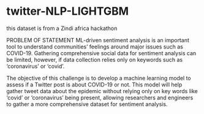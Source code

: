 # twitter-NLP-LIGHTGBM
this dataset is from a Zindi africa hackathon

PROBLEM OF STATEMENT
ML-driven sentiment analysis is an important tool to understand communities’ feelings around major issues such as COVID-19.
Gathering comprehensive social data for sentiment analysis can be limited, however, if data collection relies only on keywords such as ‘coronavirus’ or ‘covid’.

The objective of this challenge is to develop a machine learning model to assess if a Twitter post is about COVID-19 or not. 
This model will help gather tweet data about the epidemic without relying only on key words like ‘covid’ or ‘coronavirus’ being present, allowing researchers and engineers to gather a more comprehensive dataset for sentiment analysis.
